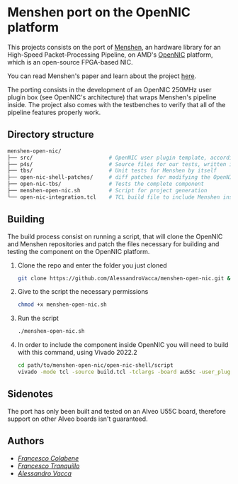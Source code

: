 # Menshen port on the OpenNIC platform
This projects consists on the port of [Menshen](https://github.com/multitenancy-project/menshen), an hardware library for an High-Speed Packet-Processing Pipeline, on AMD's [OpenNIC](https://github.com/Xilinx/open-nic-shell) platform, which is an open-source FPGA-based NIC.

You can read Menshen's paper and learn about the project [here](isolation.quest).

The porting consists in the development of an OpenNIC 250MHz user plugin box (see OpenNIC's architecture) that wraps Menshen's pipeline inside. The project also comes with the testbenches to verify that all of the pipeline features properly work.
## Directory structure
 ```sh
menshen-open-nic/
├── src/                        # OpenNIC user plugin template, accordingly patched for the architecture of Menshen
├── p4s/                        # Source files for our tests, written in the P4 language
├── tbs/                        # Unit tests for Menshen by itself
├── open-nic-shell-patches/     # diff patches for modifying the OpenNIC environment to insert the Menshen pipeline
├── open-nic-tbs/               # Tests the complete component
├── menshen-open-nic.sh         # Script for project generation
└── open-nic-integration.tcl    # TCL build file to include Menshen inside OpenNIC's 250MHz box
```
## Building
The build process consist on running a script, that will clone the OpenNIC and Menshen repositories and patch the files necessary for building and testing the component on the OpenNIC platform.
1. Clone the repo and enter the folder you just cloned
   ```sh
   git clone https://github.com/AlessandroVacca/menshen-open-nic.git && cd menshen-open-nic
   ```
3. Give to the script the necessary permissions
   ```sh
   chmod +x menshen-open-nic.sh
   ```
4. Run the script
   ```sh
   ./menshen-open-nic.sh
   ```
5. In order to include the component inside OpenNIC you will need to build with this command, using Vivado 2022.2
   ```sh
   cd path/to/menshen-open-nic/open-nic-shell/script
   vivado -mode tcl -source build.tcl -tclargs -board au55c -user_plugin ../../src
   ```
## Sidenotes
The port has only been built and tested on an Alveo U55C board, therefore support on other Alveo boards isn't guaranteed.
## Authors
 - *[Francesco Colabene](https://github.com/FrancescoColabene)*
 - *[Francesco Tranquillo](https://github.com/FrancioT)*
 - *[Alessandro Vacca](https://github.com/AlessandroVacca)*
